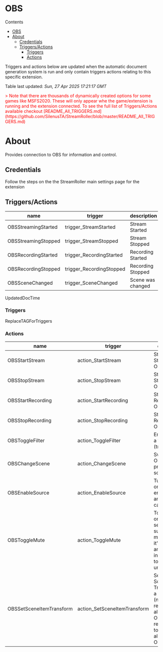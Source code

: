 <!-- this file will be auto updated for triggers and actions when the apidocs automatic
document builder is run.
To have the triggers and actions inserted do not remove the tags 'ReplaceTAGFor...' below
To run go to 'StreamRoller\docs\apidocs' and run 'node readmebuilder.mjs'
The script will parse files in the extensions directory looking for "triggersandactions ="
if found it will attempt to load hte file and use the exported 'triggersandactions' variable
to create the tables shown in the parsed README.md files
This was the only way I could find to autoupdate the triggers and actions lists
 -->
# OBS

Contents

- [OBS](#obs)
- [About](#about)
  - [Credentials](#credentials)
  - [Triggers/Actions](#triggersactions)
    - [Triggers](#triggers)
    - [Actions](#actions)



Triggers and actions below are updated when the automatic document generation system is run and only contain triggers actions relating to this specific extension.

Table last updated: *Sun, 27 Apr 2025 17:21:17 GMT*
                        

<div style='color:red'>
                        > Note that there are thousands of dynamically created options for some games like MSFS2020. These will only appear whe the game/extension is running and the extension connected.
                        To see the full list of Triggers/Actions available checkout [README_All_TRIGGERS.md](https://github.com/SilenusTA/StreamRoller/blob/master/README_All_TRIGGERS.md)</div>

# About

Provides connection to OBS for information and control.

## Credentials

Follow the steps on the the StreamRoller main settings page for the extension

## Triggers/Actions

| name | trigger | description |
| --- | --- | --- |
| OBSStreamingStarted | trigger_StreamStarted | Stream Started |
| OBSStreamingStopped | trigger_StreamStopped | Stream Stopped |
| OBSRecordingStarted | trigger_RecordingStarted | Recording Started |
| OBSRecordingStopped | trigger_RecordingStopped | Recording Stopped |
| OBSSceneChanged | trigger_SceneChanged | Scene was changed |
UpdatedDocTime

### Triggers

ReplaceTAGForTriggers

### Actions

| name | trigger | description |
| --- | --- | --- |
| OBSStartStream | action_StartStream | Start Streaming in OBS |
| OBSStopStream | action_StopStream | Stop Streaming in OBS |
| OBSStartRecording | action_StartRecording | Start Recording in OBS |
| OBSStopRecording | action_StopRecording | Stop Recording in OBS |
| OBSToggleFilter | action_ToggleFilter | Enable/Disable a filter (true/false) |
| OBSChangeScene | action_ChangeScene | Switch to the OBS scene provided by sceneName |
| OBSEnableSource | action_EnableSource | Turn a source on or off, ie to enable animations, cameraas etc |
| OBSToggleMute | action_ToggleMute | Toggles mute on the source selected, suggest that mic is put in to it's own scene and imported into all others to make this universal |
| OBSSetSceneItemTransform | action_SetSceneItemTransform | Sets the Scene Transform for a given item (note rotation respects the alignment in OBS. It's recommneded to set alightment in OBS to center) |

